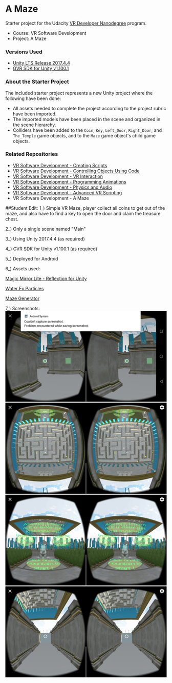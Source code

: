 # A Maze
Starter project for the Udacity [VR Developer Nanodegree](http://udacity.com/vr) program.

- Course: VR Software Development
- Project: A Maze


### Versions Used
- [Unity LTS Release 2017.4.4](https://unity3d.com/unity/qa/lts-releases?version=2017.4)
- [GVR SDK for Unity v1.100.1](https://github.com/googlevr/gvr-unity-sdk/releases/tag/v1.100.1)


### About the Starter Project
The included starter project represents a new Unity project where the following have been done:
- All assets needed to complete the project according to the project rubric have been imported.
- The imported models have been placed in the scene and organized in the scene hierarchy.
- Colliders have been added to the `Coin`, `Key`, `Left_Door`, `Right_Door`, and `The_Temple` game objects, and to the `Maze` game object's child game objects.


### Related Repositories
- [VR Software Development - Creating Scripts](https://github.com/udacity/VR-Software-Development_Creating-Scripts/releases)
- [VR Software Development - Controlling Objects Using Code](https://github.com/udacity/VR-Software-Development_Controlling-Objects-Using-Code/releases)
- [VR Software Development - VR Interaction](https://github.com/udacity/VR-Software-Development_VR-Interaction/releases)
- [VR Software Development - Programming Animations](https://github.com/udacity/VR-Software-Development_Programming-Animations/releases)
- [VR Software Development - Physics and Audio](https://github.com/udacity/VR-Software-Development_Physics-and-Audio/releases)
- [VR Software Development - Advanced VR Scripting](https://github.com/udacity/VR-Software-Development_Advanced-VR-Scripting/releases)
- VR Software Development - A Maze


##Student Edit:
1_) Simple VR Maze, player collect all coins to get out of the maze, and also have to find a key to open the door and claim the treasure chest.

2_) Only a single scene named "Main"

3_) Using Unity 2017.4.4 (as required)

4_) GVR SDK for Unity v1.100.1 (as required)

5_) Deployed for Android

6_) Assets used:

[Magic Mirror Lite - Reflection for Unity](https://assetstore.unity.com/packages/tools/particles-effects/magic-mirror-lite-reflection-for-unity-34824)
	
[Water Fx Particles](https://assetstore.unity.com/packages/vfx/particles/environment/water-fx-particles-48580)
	
[Maze Generator](https://assetstore.unity.com/packages/tools/modeling/maze-generator-38689)

7_) Screenshots:
![Screenshot](1.png)
![Screenshot](2.png)
![Screenshot](3.png)
![Screenshot](4.png)
